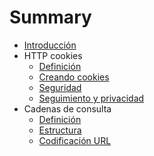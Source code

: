 # Summary

* [Introducción](README.md)
* HTTP cookies
    * [Definición](http-cookies/definicion.md)
    * [Creando cookies](http-cookies/creando-cookies.md)
    * [Seguridad](http-cookies/seguridad.md)
    * [Seguimiento y privacidad](http-cookies/seguimiento-privacidad.md)
* Cadenas de consulta
    * [Definición](cadena-consulta/definicion.md)
    * [Estructura](cadena-consulta/estructura.md)
    * [Codificación URL](cadena-consulta/codificacion-url.md)
